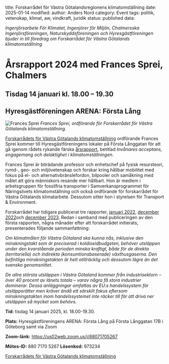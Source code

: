 title: Forskarrådet för Västra Götalandsregionens klimatomställning
date: 2025-01-14
modified:
author: Anders Nord
category: Event
tags: politik, vetenskap, klimat, aw, vindkraft, juridik
status: published
data:

*Ingenjörsarbete För Klimatet, Ingenjörer för Miljön, Chalmersska
Ingenjörsföreningen, Naturskyddsföreningen och Hyresgästföreningen bjuder in till
föredrag om Forskarrådet för Västra Götalands klimatomställning*

<h1>Årsrapport 2024 med Frances Sprei, Chalmers</h1>
<h2>Tisdag 14 januari kl. 18.00 – 19.30</h2>
<h2>Hyresgästföreningen ARENA: Första Lång</h2>

<div class="post-image-left">
    <img alt="Frances Sprei" src="data/frances.jpg" />
    <em>Frances Sprei, ordförande för Forskarrådet för Västra Götalands klimatomställning.</em>
</div>

<a href="https://www.vgregion.se/regional-utveckling/omraden/miljo-och-klimat/klimat/forskarrad/"
target="_blank">Forskarrådets för Västra Götalands klimatomställning</a> ordförande
Frances Sprei kommer till Hyresgästföreningens lokaler på Första Långgatan för
att gå igenom rådets rykande färska <a href="https://mellanarkiv-offentlig.vgregion.se/alfresco/s/archive/stream/public/v1/source/available/sofia/rs7897-268913469-820/native/VGR_Forskarrad_Klimatomstallning_Rapport4_2024.pdf"
target="_blank">årsrapport</a>, betitlad *Invånares acceptans, engagemang
och delaktighet i klimatomställningen*.

Frances Sprei är biträdande professor och enhetschef på fysisk resursteori,
rymd-, geo- och miljövetenskap och forskar kring hållbar mobilitet med fokus på
el- och alternativbränslefordon, bilpooler och samåkning med målet att göra människors
resande mer hållbart. Hon är medlem i arbetsgruppen för fossilfria transporter i
Samverkansprogrammet för Näringslivets klimatomställning och också ordförande för
forskarrådet för Västra Götalands klimatarbete. Dessutom sitter hon i styrelsen för
Transport & Environment.

Forskarrådet har tidigare publicerat tre rapporter, <a href="https://www.vgregion.se/regional-utveckling/omraden/miljo-och-klimat/klimat/forskarrad/forsta-rapporten-fran-forskarradet/"
target="_blank">januari 2022</a>, <a href="https://mellanarkiv-offentlig.vgregion.se/alfresco/s/archive/stream/public/v1/source/available/sofia/rs7897-268913469-648/native/VG%20FR%202022_Rapport%202_Transport_Accessible.pdf"
target="_blank">december 2022</a>och <a href="https://mellanarkiv-offentlig.vgregion.se/alfresco/s/archive/stream/public/v1/source/available/sofia/rs7897-268913469-743/native/VGR_Forskarrad_Klimatomstallning_Rapport3.pdf"
target="_blank">december 2023</a>. Redan i samband med publiceringen av den första
rapporten, några månader efter att forskarrådet initierats, presenterades följande
sammanfattning:

*Om klimatmålen för Västra Götaland ska kunna nås, inklusive den minskningstakt
som är preciserad i koldioxidbudgeten, behöver utsläppen under den kvarstående
perioden minska kraftigt, både för de direkta (territoriella) och indirekta
(konsumtionsbaserade) växthusgaserna. Den befintliga minskningstakten är helt
otillräcklig och dessutom lägre än det svenska genomsnittet.*

*De allra största utsläppen i Västra Götaland kommer från industrisektorn –
över 40 procent av länets totala – varav några få stora industrier dominerar.
Dessa anläggningar omfattas av EU:s handelssystem för utsläppsrätter men kräver
ändå ett särskilt fokus eftersom minskningstakten inom handelssystemet inte
räcker till för att driva ner utsläppen så mycket som behövs.*

**Tid:** tisdag 14 januari 2025, kl. 18.00-19.30.

**Plats:** Hyresgästföreningens ARENA: Första Lång på Första Långgatan 17B i Göteborg
samt via Zoom

**Zoom-länk:** <https://us02web.zoom.us/j/88071705267>

**Mötes-ID:** 880 7170 5267
**Lösenkod:** 973234

<a href="data/VG_Forskarrådsrapport_2024_250113.pdf"
target="_blank">Forskarrådets för Västra Götalands klimatomställning</a>
